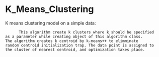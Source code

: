 # K_Means_Clustering
K means clustering model on a simple data:
          
          This algorithm create k clusters where k should be specified 
    as a parameter while creating object of this algorithm class.
    The algorithm creates k centroid by k-means++ to elimminate 
    random centroid initialization trap. The data point is assigned to 
    the cluster of nearest centroid, and optimization takes place.
